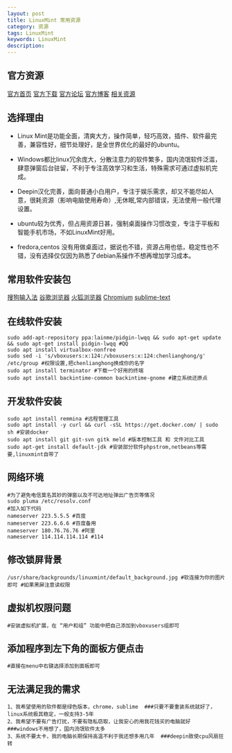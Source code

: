 ```yaml
---
layout: post
title: LinuxMint 常用资源
category: 资源
tags: LinuxMint
keywords: LinuxMint
description: 
---
```


## 官方资源

  [官方首页](http://linuxmint.com) [官方下载](http://www.linuxmint.com/download.php) [官方论坛](http://forums.linuxmint.com) [官方博客](http://blog.linuxmint.com) [相关资源](http://www.mintos.org)

## 选择理由

- Linux Mint是功能全面，清爽大方，操作简单，轻巧高效，插件、软件最完善，兼容性好，细节处理好，是全世界优化的最好的ubuntu。

- Windows都比linux冗余庞大，分散注意力的软件繁多，国内流氓软件泛滥，肆意弹窗后台驻留，不利于专注高效学习和生活，特殊需求可通过虚拟机完成。

- Deepin汉化完善，面向普通小白用户，专注于娱乐需求，却又不能尽如人意，很耗资源（影响电脑使用寿命）,无休眠,常内部错误，无法使用一般代理设置。

- ubuntu较为优秀，但占用资源日甚，强制桌面操作习惯改变，专注于平板和智能手机市场，不如LinuxMint好用。

- fredora,centos 没有用做桌面过，据说也不错，资源占用也低，稳定性也不错，没有选择仅仅因为熟悉了debian系操作不想再增加学习成本。

## 常用软件安装包

  [搜狗输入法](http://pinyin.sogou.com/linux/?r=pinyin) [谷歌浏览器](http://www.google.cn/chrome/browser/desktop/index.html) [火狐浏览器](https://ftp.mozilla.org/pub/firefox/releases/latest/linux-x86_64/zh-CN/)  [Chromium](https://download-chromium.appspot.com/) [sublime-text](http://packages.linuxdeepin.com/deepin/pool/non-free/s/sublime-text/)

## 在线软件安装

    sudo add-apt-repository ppa:lainme/pidgin-lwqq && sudo apt-get update && sudo apt-get install pidgin-lwqq #QQ
    sudo apt install virtualbox-nonfree
    sudo sed -i 's/vboxusers:x:124:/vboxusers:x:124:chenlianghong/g' /etc/group #权限设置,把chenlianghong换成你的名字
    sudo apt install terminator #下载一个好用的终端
    sudo apt install backintime-common backintime-gnome #建立系统还原点
    
## 开发软件安装

    sudo apt install remmina #远程管理工具
    sudo apt install -y curl && curl -sSL https://get.docker.com/ | sudo sh #安装docker
    sudo apt install git git-svn gitk meld #版本控制工具 和 文件对比工具
    sudo apt-get install default-jdk #安装部分软件phpstrom,netbeans等需要,linuxmint自带了

## 网络环境

    #为了避免电信莫名其妙的弹窗以及不可达地址弹出广告页等情况
    sudo pluma /etc/resolv.conf
    #加入如下代码
    nameserver 223.5.5.5 #百度
    nameserver 223.6.6.6 #百度备用
    nameserver 180.76.76.76 #阿里
    nameserver 114.114.114.114 #114

## 修改锁屏背景

    /usr/share/backgrounds/linuxmint/default_background.jpg #软连接为你的图片即可 #如果黑屏注意读权限

## 虚拟机权限问题

    #安装虚拟机扩展，在 “用户和组” 功能中把自己添加到vboxusers组即可
    
## 添加程序到左下角的面板方便点击

    #直接在menu中右键选择添加到面板即可

## 无法满足我的需求

    1、我希望使用的软件都是绿色版本，chrome，sublime  ###只要不要重装系统就好了，linux系统极其稳定，一般支持3-5年
    2、我希望不要有广告打扰，不要有隐私窃取，让我安心的用我花钱买的电脑就好  ###windows不用想了，国内流氓软件太多
    3、系统不要太卡，我的电脑长期保持高温不利于我还想多用几年  ###deepin致使cpu风扇狂转

